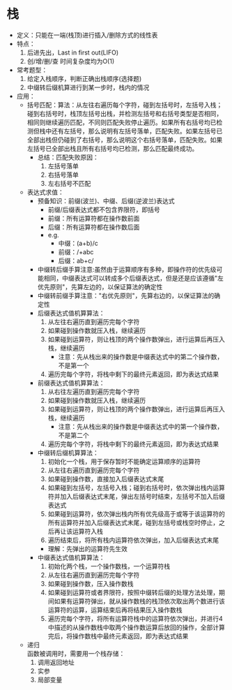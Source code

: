# 栈
- 定义：只能在一端(栈顶)进行插入/删除方式的线性表
- 特点：
  1. 后进先出，Last in first out(LIFO)
  2. 创/增/删/查 时间复杂度均为O(1)
- 常考题型：
  1. 给定入栈顺序，判断正确出栈顺序(选择题)
  2. 中缀转后缀机算进行到某一步时，栈内的情况
- 应用： 
  - 括号匹配：算法：从左往右遍历每个字符，碰到左括号时，左括号入栈；碰到右括号时，栈顶左括号出栈，并检测左括号和右括号类型是否相同，相同则继续遍历匹配，不同则匹配失败停止遍历。如果所有右括号均已检测但栈中还有左括号，那么说明有左括号落单，匹配失败。如果左括号已全部出栈但仍碰到了右括号，那么说明这个右括号落单，匹配失败。如果左括号已全部出栈且所有右括号均已检测，那么匹配最终成功。
    - 总结：匹配失败原因：
      1. 左括号落单
      2. 右括号落单
      3. 左右括号不匹配
  - 表达式求值：
    - 预备知识：前缀(波兰)、中缀、后缀(逆波兰)表达式
        - 前缀/后缀表达式都不包含界限符，即括号
        - 前缀：所有运算符都在操作数前面
        - 后缀：所有运算符都在操作数后面
        - e.g. 
          - 中缀：(a+b)/c  
          - 前缀：/+abc
          - 后缀：ab+c/
    - 中缀转后缀手算注意:虽然由于运算顺序有多种，即操作符的优先级可能相同，中缀表达式可以转成多个后缀表达式，但是还是应该遵循"左优先原则"，先算左边的，以保证算法的确定性
    - 中缀转前缀手算注意："右优先原则"，先算右边的，以保证算法的确定性
    - 后缀表达式值机算算法：
      1. 从左往右遍历直到遍历完每个字符
      2. 如果碰到操作数就压入栈，继续遍历
      3. 如果碰到运算符，则让栈顶的两个操作数弹出，进行运算后再压入栈，继续遍历
         - 注意：先从栈出来的操作数是中缀表达式中的第二个操作数，不是第一个
      4. 遍历完每个字符，将栈中剩下的最终元素返回，即为表达式结果
    - 前缀表达式值机算算法：
      1. 从右往左遍历直到遍历完每个字符
      2. 如果碰到操作数就压入栈，继续遍历
      3. 如果碰到运算符，则让栈顶的两个操作数弹出，进行运算后再压入栈，继续遍历
         - 注意：先从栈出来的操作数是中缀表达式中的第一个操作数，不是第二个
      4. 遍历完每个字符，将栈中剩下的最终元素返回，即为表达式结果
    - 中缀转后缀机算算法：
      1. 初始化一个栈，用于保存暂时不能确定运算顺序的运算符
      2. 从左往右遍历直到遍历完每个字符
      3. 如果碰到操作数，直接加入后缀表达式末尾
      4. 如果碰到左括号，左括号入栈；碰到右括号时，依次弹出栈内运算符并加入后缀表达式末尾，弹出左括号时结束，左括号不加入后缀表达式
      5. 如果碰到运算符，依次弹出栈内所有优先级高于或等于该运算符的所有运算符并加入后缀表达式末尾，碰到左括号或栈空时停止，之后再让该运算符入栈
      6. 遍历结束后，将所有栈内运算符依次弹出，加入后缀表达式末尾
      - 理解：先弹出的运算符先生效
    - 中缀表达式值机算算法：
      1. 初始化两个栈，一个操作数栈，一个运算符栈
      2. 从左往右遍历直到遍历完每个字符
      3. 如果碰到操作数，压入操作数栈
      4. 如果碰到运算符或者界限符，按照中缀转后缀的处理方法处理，期间如果有运算符弹出，就从操作数栈的栈顶依次取出两个数进行该运算符的运算，运算结束后再将结果压入操作数栈
      5. 遍历完每个字符，将所有运算符栈中的运算符依次弹出，并进行4中描述的从操作数栈中取两个操作数运算后放回的操作，全部计算完后，将操作数栈中最终元素返回，即为表达式结果
  - 递归  
    函数被调用时，需要用一个栈存储：  
    1. 调用返回地址
    2. 实参
    3. 局部变量
